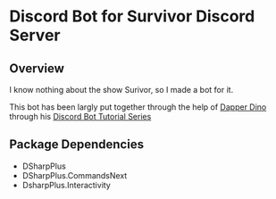 # Discord Bot for Survivor Discord Server
## Overview
I know nothing about the show Surivor, so I made a bot for it.

This bot has been largly put together through the help of [Dapper Dino](https://www.youtube.com/channel/UCjCpZyil4D8TBb5nVTMMaUw) through his [Discord Bot Tutorial Series](https://youtu.be/7-tyLCAO4mY)

## Package Dependencies
- DSharpPlus
- DSharpPlus.CommandsNext
- DsharpPlus.Interactivity
